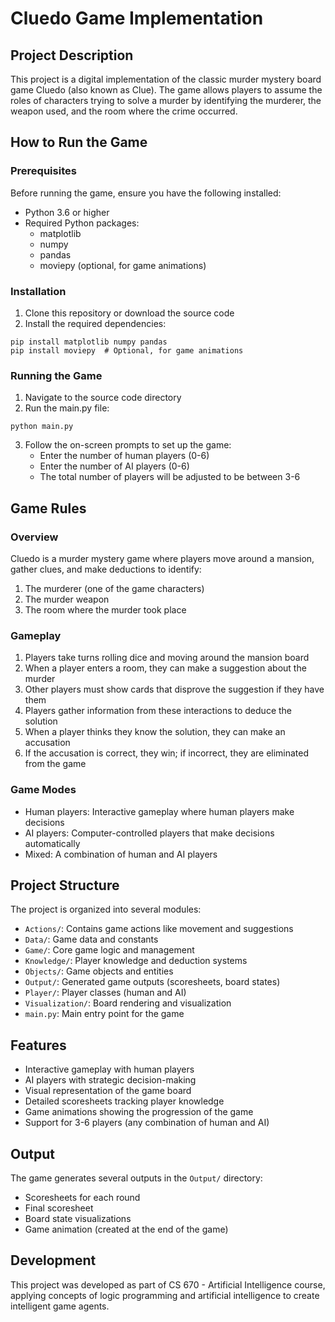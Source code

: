 # Cluedo Game Implementation

## Project Description
This project is a digital implementation of the classic murder mystery board game Cluedo (also known as Clue). The game allows players to assume the roles of characters trying to solve a murder by identifying the murderer, the weapon used, and the room where the crime occurred.

## How to Run the Game

### Prerequisites
Before running the game, ensure you have the following installed:
- Python 3.6 or higher
- Required Python packages:
  - matplotlib
  - numpy
  - pandas
  - moviepy (optional, for game animations)

### Installation
1. Clone this repository or download the source code
2. Install the required dependencies:
```
pip install matplotlib numpy pandas
pip install moviepy  # Optional, for game animations
```

### Running the Game
1. Navigate to the source code directory
2. Run the main.py file:
```
python main.py
```
3. Follow the on-screen prompts to set up the game:
   - Enter the number of human players (0-6)
   - Enter the number of AI players (0-6)
   - The total number of players will be adjusted to be between 3-6

## Game Rules

### Overview
Cluedo is a murder mystery game where players move around a mansion, gather clues, and make deductions to identify:
1. The murderer (one of the game characters)
2. The murder weapon
3. The room where the murder took place

### Gameplay
1. Players take turns rolling dice and moving around the mansion board
2. When a player enters a room, they can make a suggestion about the murder
3. Other players must show cards that disprove the suggestion if they have them
4. Players gather information from these interactions to deduce the solution
5. When a player thinks they know the solution, they can make an accusation
6. If the accusation is correct, they win; if incorrect, they are eliminated from the game

### Game Modes
- Human players: Interactive gameplay where human players make decisions
- AI players: Computer-controlled players that make decisions automatically
- Mixed: A combination of human and AI players

## Project Structure
The project is organized into several modules:
- `Actions/`: Contains game actions like movement and suggestions
- `Data/`: Game data and constants
- `Game/`: Core game logic and management
- `Knowledge/`: Player knowledge and deduction systems
- `Objects/`: Game objects and entities
- `Output/`: Generated game outputs (scoresheets, board states)
- `Player/`: Player classes (human and AI)
- `Visualization/`: Board rendering and visualization
- `main.py`: Main entry point for the game

## Features
- Interactive gameplay with human players
- AI players with strategic decision-making
- Visual representation of the game board
- Detailed scoresheets tracking player knowledge
- Game animations showing the progression of the game
- Support for 3-6 players (any combination of human and AI)

## Output
The game generates several outputs in the `Output/` directory:
- Scoresheets for each round
- Final scoresheet
- Board state visualizations
- Game animation (created at the end of the game)

## Development
This project was developed as part of CS 670 - Artificial Intelligence course, applying concepts of logic programming and artificial intelligence to create intelligent game agents.
